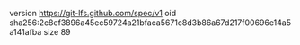 version https://git-lfs.github.com/spec/v1
oid sha256:2c8ef3896a45ec59724a21bfaca5671c8d3b86a67d217f00696e14a5a141afba
size 89
